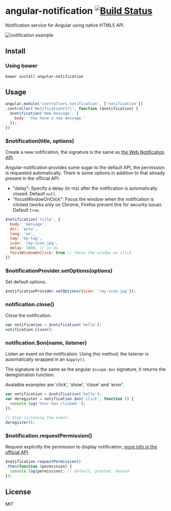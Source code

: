 # angular-notification [![Build Status](https://travis-ci.org/neoziro/angular-notification.png?branch=master)](https://travis-ci.org/neoziro/angular-notification)

Notification service for Angular using native HTML5 API.

![notification example](https://f.cloud.github.com/assets/266302/2423762/a38113ac-ab9e-11e3-8e8a-2e4fe299e9f5.png)

## Install

### Using bower

```
bower install angular-notification
```

## Usage

```js
angular.module('controllers.notification', ['notification'])
.controller('NotificationCtrl', function ($notification) {
  $notification('New message', {
    body: 'You have a new message.'
  });
})
```

### $notification(title, options)

Create a new notification, the signature is the same as [the Web Notification API](https://developer.mozilla.org/en/docs/Web/API/notification).

Angular-notification provides some sugar to the default API, the permission is requested automatically. There is some options in addition to that already present in the official API:

- "delay": Specify a delay (in ms) after the notification is automatically closed. Default `null`.
- "focusWindowOnClick": Focus the window when the notification is clicked (works only on Chrome, Firefox prevent this for security issue). Default `true`.

```js
$notification('title', {
  body: 'message',
  dir: 'auto',
  lang: 'en',
  tag: 'my-tag',
  icon: '/my-icon.jpg',
  delay: 1000, // in ms
  focusWindowOnClick: true // focus the window on click
})
```

### $notificationProvider.setOptions(options)

Set default options.

```js
$notificationProvider.setOptions({icon: '/my-icon.jpg'});
```

### notification.close()

Close the notification.

```js
var notification = $notification('hello');
notification.close();
```

### notification.$on(name, listener)

Listen an event on the notification. Using this method, the listener is automatically wrapped in an `$apply()`.

The signature is the same as the angular `$scope.$on` signature, it returns the deregistration function.

Avalaible examples are 'click', 'show', 'close' and 'error'.

```js
var notification = $notification('hello');
var deregister = notification.$on('click', function () {
  console.log('User has clicked.');
});

// Stop listening the event.
deregister();
```

### $notification.requestPermission()

Request explicitly the permission to display notification, [more info in the official API](https://developer.mozilla.org/en-US/docs/Web/API/Notification.requestPermission).

```js
$notification.requestPermission()
.then(function (permission) {
  console.log(permission); // default, granted, denied
});
```

## License

MIT
